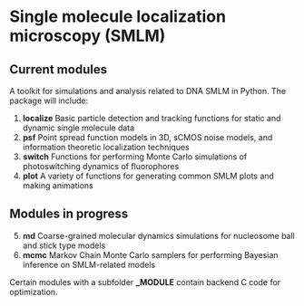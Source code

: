 # Single molecule localization microscopy (SMLM)

## Current modules

A toolkit for simulations and analysis related to DNA SMLM in Python. The package will include: 

1. **localize** Basic particle detection and tracking functions for static and dynamic single molecule data
2. **psf** Point spread function models in 3D, sCMOS noise models, and information theoretic localization techniques
3. **switch** Functions for performing Monte Carlo simulations of photoswitching dynamics of fluorophores
4. **plot** A variety of functions for generating common SMLM plots and making animations

## Modules in progress

5. **md** Coarse-grained molecular dynamics simulations for nucleosome ball and stick type models
6. **mcmc** Markov Chain Monte Carlo samplers for performing Bayesian inference on SMLM-related models

Certain modules with a subfolder **_MODULE** contain backend C code for optimization.
